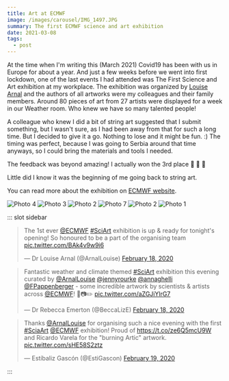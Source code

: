 ```yaml
---
title: Art at ECMWF
image: /images/carousel/IMG_1497.JPG
summary: The first ECMWF science and art exhibition
date: 2021-03-08
tags:
  - post
---
```


At the time when I'm writing this (March 2021) Covid19 has been with us in Europe for about a year. And just a few weeks before we went into first lockdown, one of the last events I had attended was The First Science and Art exhibition at my workplace. 
The exhibition was organized by [Louise Arnal](https://twitter.com/ArnalLouise) and the authors of all artworks were my colleagues and their family members. Around 80 pieces of art from 27 artists were displayed for a week in our Weather room. Who knew we have so many talented people!

A colleague who knew I did a bit of string art suggested that I submit something, but I wasn't sure, as I had been away from that for such a long time. But I decided to give it a go. Nothing to lose and it might be fun. :) The timing was perfect, because I was going to Serbia around that time anyways, so I could bring the materials and tools I needed.

The feedback was beyond amazing! I actually won the 3rd place 🥉 🎉 🥳

Little did I know it was the beginning of me going back to string art.

You can read more about the exhibition on [ECMWF website](https://www.ecmwf.int/en/about/media-centre/science-blog/2020/first-ecmwf-science-and-art-exhibition).

![Photo 4](/images/posts/art_at_ecmwf4.jpg#half)
![Photo 3](/images/posts/art_at_ecmwf3.jpg#half)
![Photo 2](/images/posts/art_at_ecmwf2.jpg#half)
![Photo 7](/images/posts/art_at_ecmwf7.jpg#half)
![Photo 2](/images/posts/art_at_ecmwf6.jpg#half)
![Photo 1](/images/posts/art_at_ecmwf1.jpg#half)

::: slot sidebar

<blockquote class="twitter-tweet"><p lang="en" dir="ltr">The 1st ever <a href="https://twitter.com/ECMWF?ref_src=twsrc%5Etfw">@ECMWF</a> <a href="https://twitter.com/hashtag/SciArt?src=hash&amp;ref_src=twsrc%5Etfw">#SciArt</a> exhibition is up &amp; ready for tonight&#39;s opening! So honoured to be a part of the organising team <a href="https://t.co/BAk4v9w9i6">pic.twitter.com/BAk4v9w9i6</a></p>&mdash; Dr Louise Arnal (@ArnalLouise) <a href="https://twitter.com/ArnalLouise/status/1229815448214044674?ref_src=twsrc%5Etfw">February 18, 2020</a></blockquote> <script async src="https://platform.twitter.com/widgets.js" charset="utf-8"></script>

<blockquote class="twitter-tweet"><p lang="en" dir="ltr">Fantastic weather and climate themed <a href="https://twitter.com/hashtag/SciArt?src=hash&amp;ref_src=twsrc%5Etfw">#SciArt</a> exhibition this evening curated by <a href="https://twitter.com/ArnalLouise?ref_src=twsrc%5Etfw">@ArnalLouise</a> <a href="https://twitter.com/jennyrourke?ref_src=twsrc%5Etfw">@jennyrourke</a> <a href="https://twitter.com/annaghelli?ref_src=twsrc%5Etfw">@annaghelli</a> <a href="https://twitter.com/FPappenberger?ref_src=twsrc%5Etfw">@FPappenberger</a> - some incredible artwork by scientists &amp; artists across <a href="https://twitter.com/ECMWF?ref_src=twsrc%5Etfw">@ECMWF</a>! 🎨📷✏️ <a href="https://t.co/aZGJiYlrG7">pic.twitter.com/aZGJiYlrG7</a></p>&mdash; Dr Rebecca Emerton (@BeccaLizE) <a href="https://twitter.com/BeccaLizE/status/1229834493780951041?ref_src=twsrc%5Etfw">February 18, 2020</a></blockquote> <script async src="https://platform.twitter.com/widgets.js" charset="utf-8"></script>

<blockquote class="twitter-tweet"><p lang="en" dir="ltr">Thanks <a href="https://twitter.com/ArnalLouise?ref_src=twsrc%5Etfw">@ArnalLouise</a> for organising such a nice evening with the first <a href="https://twitter.com/hashtag/SciaArt?src=hash&amp;ref_src=twsrc%5Etfw">#SciaArt</a> <a href="https://twitter.com/ECMWF?ref_src=twsrc%5Etfw">@ECMWF</a> exhibition! Proud of <a href="https://t.co/ze6Q5mcU9W">https://t.co/ze6Q5mcU9W</a> and Ricardo Varela for the &quot;burning Artic&quot; artwork. <a href="https://t.co/sHE58S2ztz">pic.twitter.com/sHE58S2ztz</a></p>&mdash; Estíbaliz Gascón (@EstiGascon) <a href="https://twitter.com/EstiGascon/status/1230095797204725760?ref_src=twsrc%5Etfw">February 19, 2020</a></blockquote> <script async src="https://platform.twitter.com/widgets.js" charset="utf-8"></script>

:::
